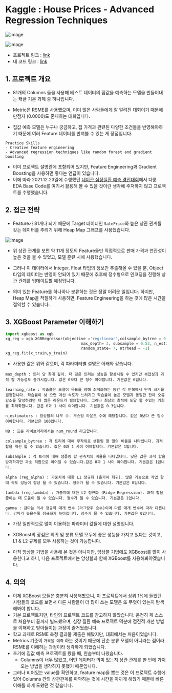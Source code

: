 # Kaggle : House Prices - Advanced Regression Techniques

![image](https://user-images.githubusercontent.com/40455392/147349209-5beee79d-155f-4e20-aa52-e95fe7d5c553.png)

![image](https://user-images.githubusercontent.com/40455392/147350590-241e43da-c8c0-48b9-8351-7cfcf8d51f75.png)

- 프로젝트 링크 : [link](https://www.kaggle.com/c/house-prices-advanced-regression-techniques/leaderboard)
- 내 코드 링크 : [link](https://www.kaggle.com/seungtaekim/house-price-advanced-regression)



## 1. 프로젝트 개요

- 81개의 Columns 들을 사용해 테스트 데이터의 집값을 예측하는 모델을 만들어내는 캐글 기본 과제 중 하나입니다.
- Metric은 RSME를 사용했으며, 이미 많은 사람들에게 잘 알려진 대회이기 때문에 만점자 (0.0000)도 존재하는 대회입니다.

- 집값 예측 모델은 누구나 궁금하고, 집 가격과 관련된 다양한 조건들을 반영해야하기 때문에 여러 Feature 데이터를 만져볼 수 있는 게 장점입니다.

```
Practice Skills
- Creative feature engineering 
- Advanced regression techniques like random forest and gradient boosting
```

- 이미 프로젝트 설명란에 포함되어 있지만, Feature Engineering과 Gradient Boosting을 사용하면 좋다는 언급이 있습니다.
- 이에 따라 2021.12.23일에 수행했던 [데이콘 심장질환 예측 경진대회](https://github.com/RyanKor/dacon-heart-disease)에서 다룬 EDA Base Code를 여기서 활용해 볼 수 있을 것이란 생각에 주저하지 않고 프로젝트를 수행했습니다.



## 2. 접근 전략

- Feature가 81개나 되기 때문에 Target 데이터인 `SalePrice`와 높은 상관 관계를 갖는 데이터를 추리기 위해 Heap Map 그래프를 사용했습니다.

![image](https://user-images.githubusercontent.com/40455392/147349617-4c2bdfff-ff69-4bfd-bc62-985d3fa3e6c0.png)

- 위 상관 관계를 보면 약 11개 정도의 Feature들만 직접적으로 판매 가격과 연관성이 높은 것을 볼 수 있었고, 모델 훈련 시에 사용했습니다.

- 그러나 이 데이터에서 Integer, Float 타입의 정보만 추출해올 수 있을 뿐, Object 타입의 데이터는 반영이 안되어 있기 때문에 추후에 정수형으로 인코딩을 진행해 상관 관계를 업데이트할 예정입니다.

- 의미 있는 Feature를 하나하나 분류하는 것은 정말 어려운 일입니다. 하지만, Heap Map을 적절하게 사용하면, Feature Engineering을 하는 것에 많은 시간을 절약할 수 있습니다.



## 3. XGBoost Parameter 이해하기

```python
import xgboost as xgb
xg_reg = xgb.XGBRegressor(objective ='reg:linear',colsample_bytree = 0.4603, learning_rate = 0.06, min_child_weight = 1.8,
                                 max_depth= 3, subsample = 0.52, n_estimators = 2000,
                                 random_state= 7, ntrhead = -1)
xg_reg.fit(x_train,y_train)
```

- 사용한 값은 위와 같으며, 각 파라미터별 설명은 아래와 같습니다.

```
max_depth : 트리 당 최대 깊이. 더 깊은 트리는 성능을 향상시킬 수 있지만 복잡성과 과적 합 가능성도 증가시킵니다. 값은 0보다 큰 정수 여야합니다. 기본값은 6입니다.

learning_rate : 학습률은 모델이 목표를 향해 최적화하는 동안 각 반복에서 단계 크기를 결정합니다. 학습률이 낮 으면 계산 속도가 느려지고 학습률이 높은 모델과 동일한 잔차 오류 감소를 달성하려면 더 많은 라운드가 필요합니다. 그러나 최상의 최적에 도달 할 수있는 기회를 최적화합니다. 값은 0과 1 사이 여야합니다. 기본값은 0.3입니다.

n_estimators : 앙상블의 나무 수. 부스팅 라운드 수에 해당합니다. 값은 0보다 큰 정수 여야합니다. 기본값은 100입니다.

NB : 표준 라이브러리에서는 num_round 라고합니다.

colsample_bytree : 각 트리에 대해 무작위로 샘플링 할 열의 비율을 나타냅니다. 과적 합을 개선 할 수 있습니다. 값은 0과 1 사이 여야합니다. 기본값은 1입니다.

subsample : 각 트리에 대해 샘플링 할 관측치의 비율을 나타냅니다. 낮은 값은 과적 합을 방지하지만 과소 적합으로 이어질 수 있습니다.값은 0과 1 사이 여야합니다. 기본값은 1입니다.

alpha (reg_alpha) : 가중치에 대한 L1 정규화 (올가미 회귀). 많은 기능으로 작업 할 때 속도 성능이 향상 될 수 있습니다. 정수가 될 수 있습니다. 기본값은 0입니다.

lambda (reg_lambda) : 가중치에 대한 L2 정규화 (Ridge Regression). 과적 합을 줄이는 데 도움이 될 수 있습니다. 정수가 될 수 있습니다. 기본값은 1입니다.

gamma : 감마는 의사 정규화 매개 변수 (라그랑주 승수)이며 다른 매개 변수에 따라 다릅니다. 감마가 높을수록 정규화가 높아집니다. 정수가 될 수 있습니다. 기본값은 0입니다.
```

- 가장 일반적으로 많이 이용하는 파라미터 값들에 대한 설명입니다.

- XGBoost의 장점은 회귀 및 분류 모델 모두에 좋은 성능을 가지고 있다는 것이고, L1 & L2 규제를 모두 사용하는 것이 가능합니다.
- 아직 앙상블 기법을 사용해 본 것은 아니지만, 앙상블 기법에도 XGBoost를 많이 사용한다고 하니, 다음 프로젝트에서는 앙상블과 함께 XGBoost를 사용해봐야겠습니다.



## 4. 의의

- 이제 XGBoost 모듈은 충분히 사용해봤으니, 이 프로젝트에서 상위 1%에 들었던 사람들의 코드를 보면서 다른 사람들이 더 많이 쓰는 모델은 또 무엇이 있는지 탐색해봐야 합니다.
- 기본 프로젝트지만, 타인의 프로젝트 코드를 참고하지 않았습니다. 온전히 제 스스로 처음부터 끝까지 빌드했으며, 심장 질환 예측 프로젝트 덕분에 점진적 개선 방법을 이해하고 받아들이는 과정이 즐거웠습니다.
- 학교 과제로 RSME 측정 결과물 제출은 해봤지만, 대회에서는 처음이었습니다.
- Metrics 기준이 `가격을 예측` 하는 것이기 때문에 단순 분류 모델이 아니라는 점이라 RSME를 이해하는 과정이라 생각하게 되었습니다.
- 초기에 집값 예측 프로젝트를 봤을 때, 한숨부터 나왔습니다.
  - Columns이 너무 많았고, 어떤 데이터가 의미 있는지 상관 관계를 한 번에 가져오는 방법을 생각하지 못했기 때문입니다.
- 그러나 비어있는 value를 확인하고, feature map을 뽑는 것은 이 프로젝트 수행에 있어 Columns 간의 상관관계를 파악하는 것에 시간을 아끼게 해줬기 때문에 빠른 이해를 하게 도왔던 것 같습니다.